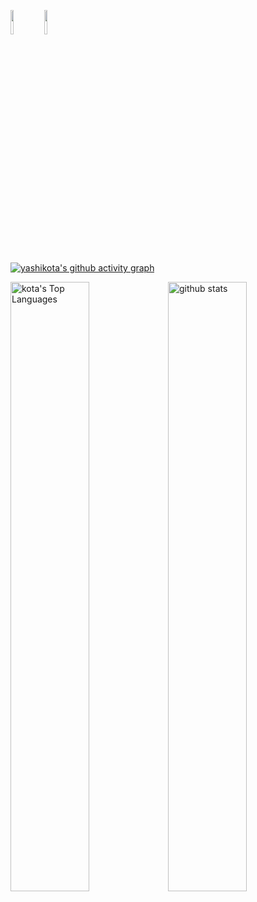 <!-- <p align="center">
  <a href="https://skillicons.dev">
    <img src="https://skillicons.dev/icons?i=linux,vscode,c,python,html,css,js,git,github,md" />
  </a>
</p> -->

<p aligh="center">
    <img src="https://simpleicons.org/icons/linux.svg" width="10%">
    <img src="https://simpleicons.org/icons/ubuntu.svg" width="10%">
</p>

[![yashikota's github activity graph](https://activity-graph.herokuapp.com/graph?username=yashikota&hide_border=true&theme=react-dark )](https://github.com/yashikota?tab=repositories)

<a href="https://github.com/yashikota?tab=repositories" alt="repositories" >
<img alt="kota's Top Languages" src="https://github-readme-stats.vercel.app/api/top-langs/?username=yashikota&langs_count=10&layout=compact&hide_border=true&text_color=777777&bg_color=00000000&border_color=00000000&hide=Jupyter%20Notebook" width="50%" /><img alt="github stats" width="50%" src="https://github-readme-stats.vercel.app/api?username=yashikota&hide_border=true&bg_color=00000000&theme=onedark&show_icons=ture"/>
</a> 

<!-- [![trophy](https://github-profile-trophy.vercel.app/?username=yashikota&theme=onedark&column=7
)](https://github.com/ryo-ma/github-profile-trophy)

[![](https://raw.githubusercontent.com/yashikota/yashikota/master/profile-summary-card-output/github_dark/0-profile-details.svg)](https://github.com/vn7n24fzkq/github-profile-summary-cards)
[![](https://raw.githubusercontent.com/yashikota/yashikota/master/profile-summary-card-output/github_dark/1-repos-per-language.svg)](https://github.com/vn7n24fzkq/github-profile-summary-cards) [![](https://raw.githubusercontent.com/yashikota/yashikota/master/profile-summary-card-output/github_dark/2-most-commit-language.svg)](https://github.com/vn7n24fzkq/github-profile-summary-cards)
[![](https://raw.githubusercontent.com/yashikota/yashikota/master/profile-summary-card-output/github_dark/3-stats.svg)](https://github.com/vn7n24fzkq/github-profile-summary-cards) [![](https://raw.githubusercontent.com/yashikota/yashikota/master/profile-summary-card-output/github_dark/4-productive-time.svg)](https://github.com/vn7n24fzkq/github-profile-summary-cards)

![](https://komarev.com/ghpvc/?username=yashikota&color=blue) -->

<!-- <img src="https://github-readme-streak-stats.herokuapp.com?user=yashikota&theme=github-dark&hide_border=true&date_format=%5BY.%5Dn.j&sideNums=777777&background=00000000&border=777777&stroke=777777&ring=777777&fire=777777&currStreakNum=777777&currStreakLabel=777777&sideLabels=777777&dates=777777" width="58%" /> -->

<!-- <img src="https://activity-graph.herokuapp.com/graph?username=yashikota&bg_color=00000000&hide_border=true&color=777777&line=777777&point=777777" /> -->

<!-- <div>
<img src="https://cdn.jsdelivr.net/gh/devicons/devicon/icons/linux/linux-original.svg" width="5%" />         
<img src="https://cdn.jsdelivr.net/gh/devicons/devicon/icons/ubuntu/ubuntu-plain.svg" width="5%" />       
<img src="https://cdn.jsdelivr.net/gh/devicons/devicon/icons/vscode/vscode-original.svg" width="5%" />          
<img src="https://cdn.jsdelivr.net/gh/devicons/devicon/icons/visualstudio/visualstudio-plain.svg" width="5%" />          
<img src="https://cdn.jsdelivr.net/gh/devicons/devicon/icons/windows8/windows8-original.svg" width="5%" />          
<img src="https://cdn.jsdelivr.net/gh/devicons/devicon/icons/unity/unity-original.svg" width="5%" />     
<img src="https://cdn.jsdelivr.net/gh/devicons/devicon/icons/unrealengine/unrealengine-original.svg" width="5%" />     
<img src="https://cdn.jsdelivr.net/gh/devicons/devicon/icons/rust/rust-plain.svg" width="5%" />                    
<img src="https://cdn.jsdelivr.net/gh/devicons/devicon/icons/c/c-original.svg" width="5%"/>
<img src="https://cdn.jsdelivr.net/gh/devicons/devicon/icons/cplusplus/cplusplus-original.svg" width="5%" />          
<img src="https://cdn.jsdelivr.net/gh/devicons/devicon/icons/qt/qt-original.svg" width="5%" />          
<img src="https://cdn.jsdelivr.net/gh/devicons/devicon/icons/python/python-original.svg" width="5%" />
<img src="https://cdn.jsdelivr.net/gh/devicons/devicon/icons/opencv/opencv-original.svg" width="5%" />          
<img src="https://cdn.jsdelivr.net/gh/devicons/devicon/icons/pytest/pytest-original.svg" width="5%" />          
<img src="https://cdn.jsdelivr.net/gh/devicons/devicon/icons/fastapi/fastapi-original.svg" width="5%" />          
<img src="https://cdn.jsdelivr.net/gh/devicons/devicon/icons/pytorch/pytorch-original.svg" width="5%" />          
<img src="https://cdn.jsdelivr.net/gh/devicons/devicon/icons/tensorflow/tensorflow-original.svg" width="5%" />          
<img src="https://cdn.jsdelivr.net/gh/devicons/devicon/icons/html5/html5-original.svg" width="5%" />
<img src="https://cdn.jsdelivr.net/gh/devicons/devicon/icons/css3/css3-original.svg" width="5%" />
<img src="https://cdn.jsdelivr.net/gh/devicons/devicon/icons/javascript/javascript-original.svg" width="5%" />
<img src="https://cdn.jsdelivr.net/gh/devicons/devicon/icons/typescript/typescript-original.svg" width="5%" />
<img src="https://cdn.jsdelivr.net/gh/devicons/devicon/icons/nodejs/nodejs-original.svg" width="5%" />          
<img src="https://cdn.jsdelivr.net/gh/devicons/devicon/icons/react/react-original.svg" width="5%" />
<img src="https://cdn.jsdelivr.net/gh/devicons/devicon/icons/storybook/storybook-original.svg" width="5%" />          
<img src="https://cdn.jsdelivr.net/gh/devicons/devicon/icons/nextjs/nextjs-original.svg" width="5%" />          
<img src="https://cdn.jsdelivr.net/gh/devicons/devicon/icons/materialui/materialui-original.svg" width="5%" />        
<img src="https://cdn.jsdelivr.net/gh/devicons/devicon/icons/tailwindcss/tailwindcss-plain.svg" width="5%" />            
<img src="https://cdn.jsdelivr.net/gh/devicons/devicon/icons/docker/docker-original.svg" width="5%" />
<img src="https://cdn.jsdelivr.net/gh/devicons/devicon/icons/flutter/flutter-original.svg" width="5%" />
<img src="https://cdn.jsdelivr.net/gh/devicons/devicon/icons/dart/dart-original.svg" width="5%" />
<img src="https://cdn.jsdelivr.net/gh/devicons/devicon/icons/git/git-original.svg" width="5%" />
<img src="https://cdn.jsdelivr.net/gh/devicons/devicon/icons/github/github-original.svg" width="5%" />
<img src="https://cdn.jsdelivr.net/gh/devicons/devicon/icons/go/go-original-wordmark.svg" width="5%" />
<img src="https://cdn.jsdelivr.net/gh/devicons/devicon/icons/java/java-original.svg" width="5%" />
<img src="https://cdn.jsdelivr.net/gh/devicons/devicon/icons/kotlin/kotlin-original.svg" width="5%" />
<img src="https://cdn.jsdelivr.net/gh/devicons/devicon/icons/markdown/markdown-original.svg" width="5%" />
<img src="https://cdn.jsdelivr.net/gh/devicons/devicon/icons/blender/blender-original.svg" width="5%" />
</div> -->

